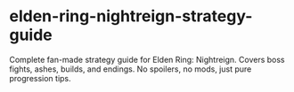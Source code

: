 # elden-ring-nightreign-strategy-guide
Complete fan-made strategy guide for Elden Ring: Nightreign. Covers boss fights, ashes, builds, and endings. No spoilers, no mods, just pure progression tips.
